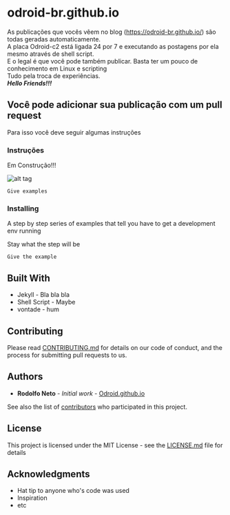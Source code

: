 # odroid-br.github.io

As publicações que vocês vêem no blog (https://odroid-br.github.io/) são todas geradas automaticamente. <br />
A placa Odroid-c2 está ligada 24 por 7 e executando as postagens por ela mesmo através de shell script. <br />
E o legal é que você pode também publicar. Basta ter um pouco de conhecimento em Linux e scripting <br />
Tudo pela troca de experiências. <br />
***Hello Friends!!!***

## Você pode adicionar sua publicação com um pull request

Para isso você deve seguir algumas instruções

### Instruções

Em Construção!!! <br />

![alt tag](https://github.com/odroid-br/odroid-br.github.io/blob/master/downloads/_posts.PNG)


```
Give examples
```

### Installing

A step by step series of examples that tell you have to get a development env running

Stay what the step will be

```
Give the example
```

## Built With

* Jekyll - Bla bla bla
* Shell Script - Maybe
* vontade - hum

## Contributing

Please read [CONTRIBUTING.md](CONTRIBUTING.md) for details on our code of conduct, and the process for submitting pull requests to us.

## Authors

* **Rodolfo Neto** - *Initial work* - [Odroid.github.io](https://odroid-br.github.io)

See also the list of [contributors](https://github.com/odroid-br.github.io/contributors) who participated in this project.

## License

This project is licensed under the MIT License - see the [LICENSE.md](LICENSE.md) file for details

## Acknowledgments

* Hat tip to anyone who's code was used
* Inspiration
* etc


